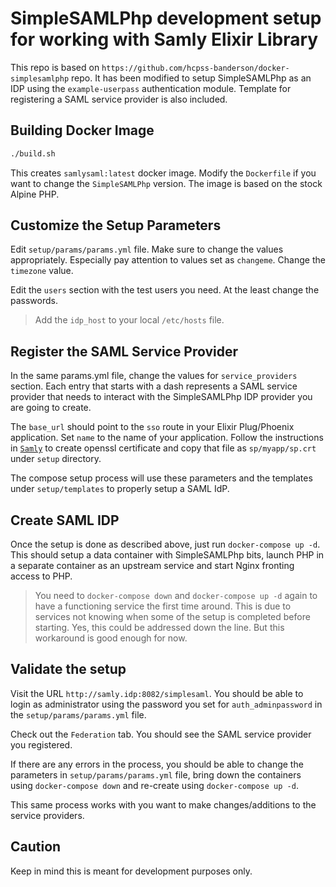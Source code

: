 # SimpleSAMLPhp development setup for working with Samly Elixir Library

This repo is based on `https://github.com/hcpss-banderson/docker-simplesamlphp`
repo. It has been modified to setup SimpleSAMLPhp as an IDP using the
`example-userpass` authentication module. Template for registering a SAML
service provider is also included.

## Building Docker Image

```sh
./build.sh
```

This creates `samlysaml:latest` docker image. Modify the `Dockerfile` if you
want to change the `SimpleSAMLPhp` version. The image is based on the stock
Alpine PHP.

## Customize the Setup Parameters

Edit `setup/params/params.yml` file. Make sure to change the values appropriately.
Especially pay attention to values set as `changeme`. Change the `timezone`
value.

Edit the `users` section with the test users you need. At the least change
the passwords.

> Add the `idp_host` to your local `/etc/hosts` file.

## Register the SAML Service Provider

In the same params.yml file, change the values for `service_providers` section.
Each entry that starts with a dash represents a SAML service provider that
needs to interact with the SimpleSAMLPhp IDP provider you are going to create.

The `base_url` should point to the `sso` route in your Elixir Plug/Phoenix
application. Set `name` to the name of your application. Follow the instructions
in [`Samly`](https://github.com/handnot2/samly) to create openssl certificate
and copy that file as `sp/myapp/sp.crt` under `setup` directory.

The compose setup process will use these parameters and the templates under
`setup/templates` to properly setup a SAML IdP.

## Create SAML IDP

Once the setup is done as described above, just run `docker-compose up -d`.
This should setup a data container with SimpleSAMLPhp bits, launch PHP
in a separate container as an upstream service and start Nginx fronting
access to PHP.

> You need to `docker-compose down` and `docker-compose up -d` again to
> have a functioning service the first time around. This is due to services
> not knowing when some of the setup is completed before starting. Yes, this
> could be addressed down the line. But this workaround is good enough for now.

## Validate the setup

Visit the URL `http://samly.idp:8082/simplesaml`. You should be able to login
as administrator using the password you set for `auth_adminpassword` in
the `setup/params/params.yml` file.

Check out the `Federation` tab. You should see the SAML service provider you
registered.

If there are any errors in the process, you should be able to change the
parameters in `setup/params/params.yml` file, bring down the containers
using `docker-compose down` and re-create using `docker-compose up -d`.

This same process works with you want to make changes/additions to the
service providers.

## Caution

Keep in mind this is meant for development purposes only.
